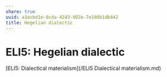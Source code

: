 ```yaml
---
share: true
uuid: a3acbd1e-0cda-4243-902e-7e188b1db442
title: Hegelian dialectic
---
```

# ELI5: Hegelian dialectic
[ELI5: Dialectical materialism](/ELI5 Dialectical materialism.md)